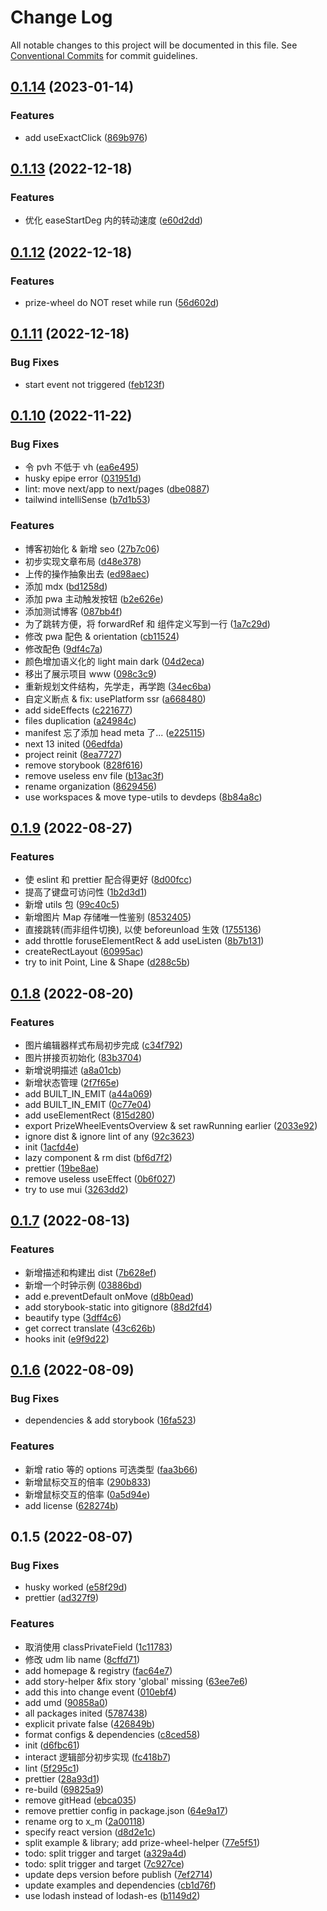 # Change Log

All notable changes to this project will be documented in this file.
See [Conventional Commits](https://conventionalcommits.org) for commit guidelines.

## [0.1.14](https://github.com/xiaomingTang/xiaoming/compare/v0.1.13...v0.1.14) (2023-01-14)


### Features

* add useExactClick ([869b976](https://github.com/xiaomingTang/xiaoming/commit/869b976f8d4a07fdb20364dcb1c3556b4dfe87aa))





## [0.1.13](https://github.com/xiaomingTang/xiaoming/compare/v0.1.12...v0.1.13) (2022-12-18)


### Features

* 优化 easeStartDeg 内的转动速度 ([e60d2dd](https://github.com/xiaomingTang/xiaoming/commit/e60d2ddd0d0f201b329f7c9e28ffcb78ae399742))





## [0.1.12](https://github.com/xiaomingTang/xiaoming/compare/v0.1.11...v0.1.12) (2022-12-18)


### Features

* prize-wheel do NOT reset while run ([56d602d](https://github.com/xiaomingTang/xiaoming/commit/56d602d311fd28a160a8a803bc5b912469a2738f))





## [0.1.11](https://github.com/xiaomingTang/xiaoming/compare/v0.1.10...v0.1.11) (2022-12-18)


### Bug Fixes

* start event not triggered ([feb123f](https://github.com/xiaomingTang/xiaoming/commit/feb123f8dcf03867f3f0cb443b0c4a88753167a1))





## [0.1.10](https://github.com/xiaomingTang/xiaoming/compare/v0.1.9...v0.1.10) (2022-11-22)


### Bug Fixes

* 令 pvh 不低于 vh ([ea6e495](https://github.com/xiaomingTang/xiaoming/commit/ea6e49583e972cc703488713b0908095b119ed6f))
* husky epipe error ([031951d](https://github.com/xiaomingTang/xiaoming/commit/031951db982efc678ae2216a2063499dbb355133))
* lint: move next/app to next/pages ([dbe0887](https://github.com/xiaomingTang/xiaoming/commit/dbe08877231ea4e446ac8862f5f8f36230f11b21))
* tailwind intelliSense ([b7d1b53](https://github.com/xiaomingTang/xiaoming/commit/b7d1b533cebe7b53ccfe31d142d4a3dbbbf9dc03))


### Features

* 博客初始化 & 新增 seo ([27b7c06](https://github.com/xiaomingTang/xiaoming/commit/27b7c0616d1138fa7c850418e031d9a985875aec))
* 初步实现文章布局 ([d48e378](https://github.com/xiaomingTang/xiaoming/commit/d48e37887ddf7b57d62cb0f8befbd7118b037672))
* 上传的操作抽象出去 ([ed98aec](https://github.com/xiaomingTang/xiaoming/commit/ed98aec062b6ee5043a0a0f80fe7fa164ae07935))
* 添加 mdx ([bd1258d](https://github.com/xiaomingTang/xiaoming/commit/bd1258d41b0520af869b6249f61f70d9c283c779))
* 添加 pwa 主动触发按钮 ([b2e626e](https://github.com/xiaomingTang/xiaoming/commit/b2e626e81560d69dd4780ac09e1c73050865f3b6))
* 添加测试博客 ([087bb4f](https://github.com/xiaomingTang/xiaoming/commit/087bb4f4c7cf6f2774de9a3cc4306cacba302889))
* 为了跳转方便，将 forwardRef 和 组件定义写到一行 ([1a7c29d](https://github.com/xiaomingTang/xiaoming/commit/1a7c29d82bc6ec6ce3ebbfb0cd5000f105a78596))
* 修改 pwa 配色 & orientation ([cb11524](https://github.com/xiaomingTang/xiaoming/commit/cb11524410dd1470052d4b57d4641d1a8f831912))
* 修改配色 ([9df4c7a](https://github.com/xiaomingTang/xiaoming/commit/9df4c7a6e19aab56ab5bdff4e385a22e72e12764))
* 颜色增加语义化的 light main dark ([04d2eca](https://github.com/xiaomingTang/xiaoming/commit/04d2eca2ea999930516fdb2c92434ecf1243c6c7))
* 移出了展示项目 www ([098c3c9](https://github.com/xiaomingTang/xiaoming/commit/098c3c9e3f9f1b00c42bc1be11b1a47e7313b39b))
* 重新规划文件结构，先学走，再学跑 ([34ec6ba](https://github.com/xiaomingTang/xiaoming/commit/34ec6ba65a308e76594e2e5e09ef51bb9286f1ea))
* 自定义断点 & fix: usePlatform ssr ([a668480](https://github.com/xiaomingTang/xiaoming/commit/a668480829ae68ec29f844f39be294c9f88946af))
* add sideEffects ([c221677](https://github.com/xiaomingTang/xiaoming/commit/c221677bca63787cdbf9ff6087211204e5ed384b))
* files duplication ([a24984c](https://github.com/xiaomingTang/xiaoming/commit/a24984cfe690592187de2aadeb29e3bc7d0e54e6))
* manifest 忘了添加 head meta 了... ([e225115](https://github.com/xiaomingTang/xiaoming/commit/e22511556fd1a2eb5859b639e3377aa088785281))
* next 13 inited ([06edfda](https://github.com/xiaomingTang/xiaoming/commit/06edfdaf232c67f6a2ca657f647cf8dee4217703))
* project reinit ([8ea7727](https://github.com/xiaomingTang/xiaoming/commit/8ea77273eb776dc0dadc11f0f8d3752b77d64ef6))
* remove storybook ([828f616](https://github.com/xiaomingTang/xiaoming/commit/828f616b11ebcae85a761f497e7bb7ddd830822d))
* remove useless env file ([b13ac3f](https://github.com/xiaomingTang/xiaoming/commit/b13ac3f092bf63db2cee3cd1d4e65017af706f92))
* rename organization ([8629456](https://github.com/xiaomingTang/xiaoming/commit/86294565d727d165aacc0099238c1ed5f7b16c41))
* use workspaces & move type-utils to devdeps ([8b84a8c](https://github.com/xiaomingTang/xiaoming/commit/8b84a8c4106f8858e7fa252cc07992146afad526))





## [0.1.9](https://github.com/xiaomingTang/xiaoming/compare/v0.1.8...v0.1.9) (2022-08-27)


### Features

* 使 eslint 和 prettier 配合得更好 ([8d00fcc](https://github.com/xiaomingTang/xiaoming/commit/8d00fcc2b37e34c2d59e29936273aacb139fbe53))
* 提高了键盘可访问性 ([1b2d3d1](https://github.com/xiaomingTang/xiaoming/commit/1b2d3d1da1653ea9db71803559ecee4ff9bdb086))
* 新增 utils 包 ([99c40c5](https://github.com/xiaomingTang/xiaoming/commit/99c40c5b36a47042a481dfeb04d39aba99cd9e1b))
* 新增图片 Map 存储唯一性鉴别 ([8532405](https://github.com/xiaomingTang/xiaoming/commit/8532405cf6aff0c6394cb0bb1f4369a080d0e82d))
* 直接跳转(而非组件切换), 以使 beforeunload 生效 ([1755136](https://github.com/xiaomingTang/xiaoming/commit/1755136dd29e2af4ad960618e96f42c0c53d59ae))
* add throttle foruseElementRect & add useListen ([8b7b131](https://github.com/xiaomingTang/xiaoming/commit/8b7b1313307eeea8c89cbb285fd10c05750ab383))
* createRectLayout ([60995ac](https://github.com/xiaomingTang/xiaoming/commit/60995acbc8d241574a4e810e08db6a619b8b21c6))
* try to init Point, Line & Shape ([d288c5b](https://github.com/xiaomingTang/xiaoming/commit/d288c5b37639da13babfaae1e82b63a7d237944c))





## [0.1.8](https://github.com/xiaomingTang/xiaoming/compare/v0.1.7...v0.1.8) (2022-08-20)


### Features

* 图片编辑器样式布局初步完成 ([c34f792](https://github.com/xiaomingTang/xiaoming/commit/c34f7922fbcfecef999cf063be088123a38d0c08))
* 图片拼接页初始化 ([83b3704](https://github.com/xiaomingTang/xiaoming/commit/83b3704cd991af976a8076adfd6e17ce783ae86e))
* 新增说明描述 ([a8a01cb](https://github.com/xiaomingTang/xiaoming/commit/a8a01cb36e316f68c0fc8e3655dc9862173dd00b))
* 新增状态管理 ([2f7f65e](https://github.com/xiaomingTang/xiaoming/commit/2f7f65e57818483f91c35ba5dbb68f19cb70a72e))
* add BUILT_IN_EMIT ([a44a069](https://github.com/xiaomingTang/xiaoming/commit/a44a069072ef6608325814b71559502e7bcf0d5c))
* add BUILT_IN_EMIT ([0c77e04](https://github.com/xiaomingTang/xiaoming/commit/0c77e041a8200a13d8e6180ee3400c5ee50e4df7))
* add useElementRect ([815d280](https://github.com/xiaomingTang/xiaoming/commit/815d280eeb94d6c1d27b784d991610eb50f4df08))
* export PrizeWheelEventsOverview & set rawRunning earlier ([2033e92](https://github.com/xiaomingTang/xiaoming/commit/2033e92f22cf174aefc79e87389a444416a76bf1))
* ignore dist & ignore lint of any ([92c3623](https://github.com/xiaomingTang/xiaoming/commit/92c362379b554ccd671bf89cbe3245c6519dcd4e))
* init ([1acfd4e](https://github.com/xiaomingTang/xiaoming/commit/1acfd4e212f3fbe9f81fb700ef93a1d578cb70a3))
* lazy component & rm dist ([bf6d7f2](https://github.com/xiaomingTang/xiaoming/commit/bf6d7f2dd7fb4b5bfc440cc2e1a5d643b507f96d))
* prettier ([19be8ae](https://github.com/xiaomingTang/xiaoming/commit/19be8ae84c540c9a01b71b17518f3eb91fafc2da))
* remove useless useEffect ([0b6f027](https://github.com/xiaomingTang/xiaoming/commit/0b6f027a965778e5d5221aa42f3ebb25d267e385))
* try to use mui ([3263dd2](https://github.com/xiaomingTang/xiaoming/commit/3263dd28fec13203fbf228683ad6b2f5353253c1))





## [0.1.7](https://github.com/xiaomingTang/xiaoming/compare/v0.1.6...v0.1.7) (2022-08-13)


### Features

* 新增描述和构建出 dist ([7b628ef](https://github.com/xiaomingTang/xiaoming/commit/7b628ef98b41115b24a9cf13f056a79fb9ee70cd))
* 新增一个时钟示例 ([03886bd](https://github.com/xiaomingTang/xiaoming/commit/03886bd441c61b4d78d3822778e680be09e287fe))
* add e.preventDefault onMove ([d8b0ead](https://github.com/xiaomingTang/xiaoming/commit/d8b0ead1ff524b49bc563055ccd975b9d102cc71))
* add storybook-static into gitignore ([88d2fd4](https://github.com/xiaomingTang/xiaoming/commit/88d2fd48a49d61e3d2fd2c5d967b64e199b8dc6f))
* beautify type ([3dff4c6](https://github.com/xiaomingTang/xiaoming/commit/3dff4c6485fb60ecd1a531808405504d2c5ba908))
* get correct translate ([43c626b](https://github.com/xiaomingTang/xiaoming/commit/43c626bb7045b443c897e39a76b7cf3e73326ffc))
* hooks init ([e9f9d22](https://github.com/xiaomingTang/xiaoming/commit/e9f9d2212b279412cc726f6ff982146c8b13243e))





## [0.1.6](https://github.com/xiaomingTang/xiaoming/compare/v0.1.5...v0.1.6) (2022-08-09)


### Bug Fixes

* dependencies & add storybook ([16fa523](https://github.com/xiaomingTang/xiaoming/commit/16fa523bd66b7c7a445b15aaf0493090a6d58ffc))


### Features

* 新增 ratio 等的 options 可选类型 ([faa3b66](https://github.com/xiaomingTang/xiaoming/commit/faa3b666be65ff204a38b8d1b2596ee27efc3d4f))
* 新增鼠标交互的倍率 ([290b833](https://github.com/xiaomingTang/xiaoming/commit/290b83311d529195c378a70ed8c6df506c97d7e6))
* 新增鼠标交互的倍率 ([0a5d94e](https://github.com/xiaomingTang/xiaoming/commit/0a5d94efe4e4767d9565f8b0f48d48977bccc2b1))
* add license ([628274b](https://github.com/xiaomingTang/xiaoming/commit/628274b851ccdc6ce62de987d94a988154f7a480))





## 0.1.5 (2022-08-07)


### Bug Fixes

* husky worked ([e58f29d](https://github.com/xiaomingTang/xiaoming/commit/e58f29d53d1563dbcc968055f9b292fb6e41299f))
* prettier ([ad327f9](https://github.com/xiaomingTang/xiaoming/commit/ad327f93dca6e19625818bfd6b8876f846113b0a))


### Features

* 取消使用 classPrivateField ([1c11783](https://github.com/xiaomingTang/xiaoming/commit/1c11783ab2b114cabca8fdab91bde6c8932e02e4))
* 修改 udm lib name ([8cffd71](https://github.com/xiaomingTang/xiaoming/commit/8cffd715f2ac3bda9527e9544bd828b142ac3d78))
* add homepage & registry ([fac64e7](https://github.com/xiaomingTang/xiaoming/commit/fac64e71b7d1edc2f18bdd5d8931d0d2b1e5007c))
* add story-helper &fix story 'global' missing ([63ee7e6](https://github.com/xiaomingTang/xiaoming/commit/63ee7e68ed2440d64161addfdc33229019523473))
* add this into change event ([010ebf4](https://github.com/xiaomingTang/xiaoming/commit/010ebf45b9d29002ae962f8375086b7c64251385))
* add umd ([90858a0](https://github.com/xiaomingTang/xiaoming/commit/90858a0f841db617925522faef8b20a26745236a))
* all packages inited ([5787438](https://github.com/xiaomingTang/xiaoming/commit/5787438b146a0df2ba637c5802a805fe3ac6f21e))
* explicit private false ([426849b](https://github.com/xiaomingTang/xiaoming/commit/426849b8cb90121898c918ba2d793ca29a6f7f86))
* format configs & dependencies ([c8ced58](https://github.com/xiaomingTang/xiaoming/commit/c8ced58aae0c55f9a21814dcbbabbf8b2564aa1d))
* init ([d6fbc61](https://github.com/xiaomingTang/xiaoming/commit/d6fbc61233ee4fcdac10e58118bd88f0004750a6))
* interact 逻辑部分初步实现 ([fc418b7](https://github.com/xiaomingTang/xiaoming/commit/fc418b730a1a8d48827aa5970070f02a2134600c))
* lint ([5f295c1](https://github.com/xiaomingTang/xiaoming/commit/5f295c1857a9075d8cd003198fd983c75a32525b))
* prettier ([28a93d1](https://github.com/xiaomingTang/xiaoming/commit/28a93d18b47e9336fc1981f2ee22b8f8b685ba53))
* re-build ([69825a9](https://github.com/xiaomingTang/xiaoming/commit/69825a92714c39d12877b09d0cbbbb851dcd1215))
* remove gitHead ([ebca035](https://github.com/xiaomingTang/xiaoming/commit/ebca03544110f6beac2c8539d3ae780a9eb5f5a9))
* remove prettier config in package.json ([64e9a17](https://github.com/xiaomingTang/xiaoming/commit/64e9a173b900d45e137ca2adc0cb9163265b59ce))
* rename org to x_m ([2a00118](https://github.com/xiaomingTang/xiaoming/commit/2a00118c45b258f72c80383f4ff0330d1d737824))
* specify react version ([d8d2e1c](https://github.com/xiaomingTang/xiaoming/commit/d8d2e1c9820ee05db8090353b928de6327fd7f88))
* split example & library; add prize-wheel-helper ([77e5f51](https://github.com/xiaomingTang/xiaoming/commit/77e5f510e0a16bab94c0587c18670058c101d5a5))
* todo: split trigger and target ([a329a4d](https://github.com/xiaomingTang/xiaoming/commit/a329a4ddd3eba6df9d4f49f8c409dc6119ec0e37))
* todo: split trigger and target ([7c927ce](https://github.com/xiaomingTang/xiaoming/commit/7c927cee7975171826ffdccdb8c902cdaddf19e2))
* update deps version before publish ([7ef2714](https://github.com/xiaomingTang/xiaoming/commit/7ef2714870632933f98371bcaff4e144c04edddc))
* update examples and dependencies ([cb1d76f](https://github.com/xiaomingTang/xiaoming/commit/cb1d76f0d51a9b5716377c1039f65fc7b6a97998))
* use lodash instead of lodash-es ([b1149d2](https://github.com/xiaomingTang/xiaoming/commit/b1149d20b4ed569e4a710b8775e58253917e41b0))

